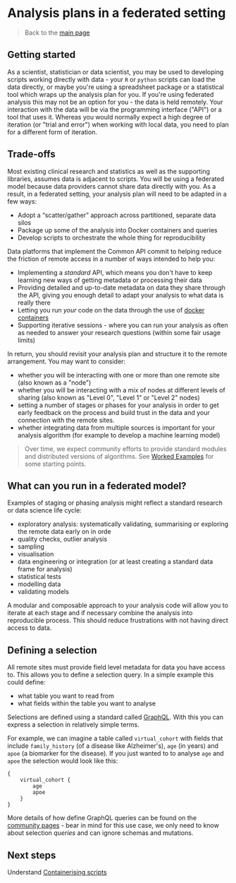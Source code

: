 # Analysis plans in a federated setting

> Back to the [main page](./User_Guide.md)

## Getting started

As a scientist, statistician or data scientist, you may be used to developing scripts working directly with data - your `R` or `python` scripts can load the data directly, or maybe you're using a spreadsheet package or a statistical tool which wraps up the analysis plan for you. If you're using federated analysis this may not be an option for you - the data is held remotely. Your interaction with the data will be via the programming interface ("API") or a tool that uses it. Whereas you would normally expect a high degree of iteration (or "trial and error") when working with local data, you need to plan for a different form of iteration.

## Trade-offs

Most existing clinical research and statistics as well as the supporting libraries, assumes data is adjacent to scripts. You will be using a federated model because data providers cannot share data directly with you. As a result, in a federated setting, your analysis plan will need to be adapted in a few ways:

- Adopt a “scatter/gather” approach across partitioned, separate data silos
- Package up some of the analysis into Docker containers and queries 
- Develop scripts to orchestrate the whole thing for reproducibility

Data platforms that implement the Common API commit to helping reduce the friction of remote access in a number of ways intended to help you:

- Implementing a *standard* API, which means you don't have to keep learning new ways of getting metadata or processing their data
- Providing detailed and up-to-date metadata on data they share through the API, giving you enough detail to adapt your analysis to what data is really there
- Letting you run *your* code on the data through the use of [docker containers](https://www.docker.com/resources/what-container)
- Supporting iterative sessions - where you can run your analysis as often as needed to answer your research questions (within some fair usage limits)

In return, you should revisit your analysis plan and structure it to the remote arrangement. You may want to consider:

- whether you will be interacting with one or more than one remote site (also known as a "node") 
- whether you will be interacting with a mix of nodes at different levels of sharing (also known as "Level 0", "Level 1" or "Level 2" nodes)
- setting a number of stages or phases for your analysis in order to get early feedback on the process and build trust in the data and your connection with the remote sites.
- whether integrating data from multiple sources is important for your analysis algorithm (for example to develop a machine learning model)

> Over time, we expect community efforts to provide standard modules and distributed versions of algorithms. See [Worked Examples](https://github.com/federated-data-sharing/common-api-examples) for some starting points.

## What can you run in a federated model?

Examples of staging or phasing analysis might reflect a standard research or data science life cycle:

- exploratory analysis: systematically validating, summarising or exploring the remote data early on in orde
- quality checks, outlier analysis
- sampling
- visualisation
- data engineering or integration (or at least creating a standard data frame for analysis)
- statistical tests
- modelling data
- validating models

A modular and composable approach to your analysis code will allow you to iterate at each stage and if necessary combine the analysis into reproducible process. This should reduce frustrations with not having direct access to data.

## Defining a selection

All remote sites must provide field level metadata for data you have access to. This allows you to define a selection query. In a simple example this could define:

- what table you want to read from
- what fields within the table you want to analyse

Selections are defined using a standard called [GraphQL](https://graphql.org/). With this you can express a selection in relatively simple terms.

For example, we can imagine a table called `virtual_cohort` with fields that include `family_history` (of a disease like Alzheimer's), `age` (in years) and `apoe` (a biomarker for the disease). If you just wanted to to analyse `age` and `apoe` the selection would look like this:
```
{
    virtual_cohort {
        age
        apoe
    }
}
```
More details of how define GraphQL queries can be found on the [community pages](https://graphql.org/learn/) - bear in mind for this use case, we only need to know about selection *queries* and can ignore schemas and mutations.



## Next steps

Understand [Containerising scripts](./User_Guide_Containerising_Tasks.md)